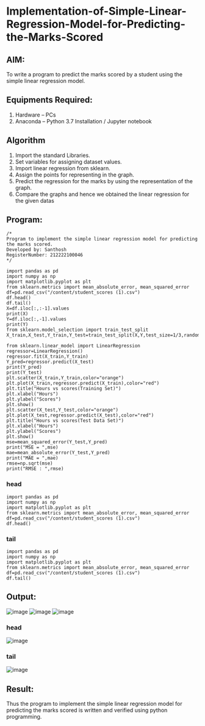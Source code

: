 # Implementation-of-Simple-Linear-Regression-Model-for-Predicting-the-Marks-Scored

## AIM:
To write a program to predict the marks scored by a student using the simple linear regression model.

## Equipments Required:
1. Hardware – PCs
2. Anaconda – Python 3.7 Installation / Jupyter notebook

## Algorithm
1. Import the standard Libraries.
2. Set variables for assigning dataset values.
3. Import linear regression from sklearn.
4. Assign the points for representing in the graph.
5. Predict the regression for the marks by using the representation of the graph.
6. Compare the graphs and hence we obtained the linear regression for the given datas

## Program:
```
/*
Program to implement the simple linear regression model for predicting the marks scored.
Developed by: Santhosh
RegisterNumber: 212222100046
*/
```
```
import pandas as pd
import numpy as np
import matplotlib.pyplot as plt
from sklearn.metrics import mean_absolute_error, mean_squared_error
df=pd.read_csv("/content/student_scores (1).csv")
df.head()
df.tail()
X=df.iloc[:,:-1].values
print(X)
Y=df.iloc[:,-1].values
print(Y)
from sklearn.model_selection import train_test_split
X_train,X_test,Y_train,Y_test=train_test_split(X,Y,test_size=1/3,random_state=0)

from sklearn.linear_model import LinearRegression
regressor=LinearRegression()
regressor.fit(X_train,Y_train)
Y_pred=regressor.predict(X_test)
print(Y_pred)
print(Y_test)
plt.scatter(X_train,Y_train,color="orange")
plt.plot(X_train,regressor.predict(X_train),color="red")
plt.title("Hours vs scores(Training Set)")
plt.xlabel("Hours")
plt.ylabel("Scores")
plt.show()
plt.scatter(X_test,Y_test,color="orange")
plt.plot(X_test,regressor.predict(X_test),color="red")
plt.title("Hours vs scores(Test Data Set)")
plt.xlabel("Hours")
plt.ylabel("Scores")
plt.show()
mse=mean_squared_error(Y_test,Y_pred)
print("MSE = ",mse)
mae=mean_absolute_error(Y_test,Y_pred)
print("MAE = ",mae)
rmse=np.sqrt(mse)
print("RMSE : ",rmse)
```
### head
```
import pandas as pd
import numpy as np
import matplotlib.pyplot as plt
from sklearn.metrics import mean_absolute_error, mean_squared_error
df=pd.read_csv("/content/student_scores (1).csv")
df.head()
```
### tail
```
import pandas as pd
import numpy as np
import matplotlib.pyplot as plt
from sklearn.metrics import mean_absolute_error, mean_squared_error
df=pd.read_csv("/content/student_scores (1).csv")
df.tail()
```
## Output:
![image](https://github.com/Dhiyanesh24/Implementation-of-Simple-Linear-Regression-Model-for-Predicting-the-Marks-Scored/assets/118362288/3b5dc2bb-3e07-48fe-b32c-4a896a3207c5)
![image](https://github.com/Dhiyanesh24/Implementation-of-Simple-Linear-Regression-Model-for-Predicting-the-Marks-Scored/assets/118362288/15ed20a1-6b20-4fcd-bdfb-f146659e5dce)
![image](https://github.com/Dhiyanesh24/Implementation-of-Simple-Linear-Regression-Model-for-Predicting-the-Marks-Scored/assets/118362288/4f496d86-ddd0-4675-ac54-4e88a0443b97)
### head
![image](https://github.com/Dhiyanesh24/Implementation-of-Simple-Linear-Regression-Model-for-Predicting-the-Marks-Scored/assets/118362288/dbdc5e69-aa5a-4193-bb7a-819db32c425e)
### tail
![image](https://github.com/Dhiyanesh24/Implementation-of-Simple-Linear-Regression-Model-for-Predicting-the-Marks-Scored/assets/118362288/02c3be53-af70-4c04-84e3-9937b87f4d86)



## Result:
Thus the program to implement the simple linear regression model for predicting the marks scored is written and verified using python programming.
